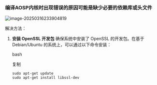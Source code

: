 ### 编译AOSP内核时出现错误的原因可能是缺少必要的依赖库或头文件

![image-20250316233904819](https://cdn.jsdelivr.net/gh/chaixiang2002/repo/picgo/img/202503162339069.png)

解决方法：

1. **安装 OpenSSL 开发包**
   确保系统中安装了 OpenSSL 的开发包。在基于 Debian/Ubuntu 的系统上，可以通过以下命令安装：

   bash

   复制

   ```shell
   sudo apt-get update
   sudo apt-get install libssl-dev
   ```